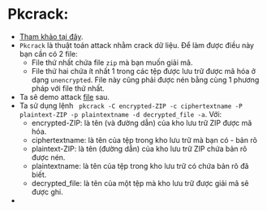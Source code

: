 # Pkcrack:
- [Tham khảo tại đây](https://github.com/keyunluo/pkcrack#readme).
- `Pkcrack` là thuật toán attack nhằm crack dữ liệu. Để làm được điều này bạn cần có 2 file:
    - File thứ nhất chứa file `zip` mà bạn muốn giải mã.
    - File thứ hai chứa ít nhất 1 trong các tệp được lưu trữ được mã hóa ở dạng `unencrypted`. File này cũng phải được nén bằng cùng 1 phương pháp với file thứ nhất.
- Ta sẽ demo attack [file](https://github.com/Caycon/Forensics/blob/main/Begin/pkcrack-1.2.2.tar.gz) sau.
- Ta sử dụng lệnh ` pkcrack -C encrypted-ZIP -c ciphertextname -P plaintext-ZIP -p plaintextname -d decrypted_file -a`. Với:
    - encrypted-ZIP: là tên (và đường dẫn) của kho lưu trữ ZIP được mã hóa.
    - ciphertextname: là tên của tệp trong kho lưu trữ mà bạn có - bản rõ
    - plaintext-ZIP: là tên (đường dẫn) của kho lưu trữ ZIP chứa bản rõ được nén.
    - plaintextname: là tên của tệp trong kho lưu trữ có chứa bản rõ đã biết.
    - decrypted_file: là tên của một tệp mà kho lưu trữ được giải mã sẽ được ghi.
- 
